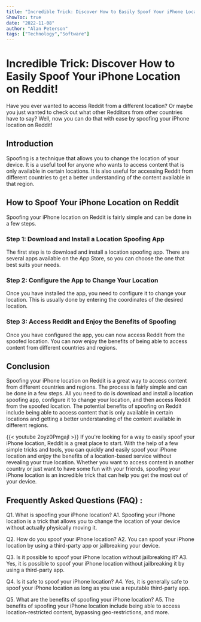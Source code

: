 ```yaml
---
title: "Incredible Trick: Discover How to Easily Spoof Your iPhone Location on Reddit!"
ShowToc: true 
date: "2022-11-08"
author: "Alan Peterson" 
tags: ["Technology","Software"]
---
```

# Incredible Trick: Discover How to Easily Spoof Your iPhone Location on Reddit!

Have you ever wanted to access Reddit from a different location? Or maybe you just wanted to check out what other Redditors from other countries have to say? Well, now you can do that with ease by spoofing your iPhone location on Reddit!

## Introduction

Spoofing is a technique that allows you to change the location of your device. It is a useful tool for anyone who wants to access content that is only available in certain locations. It is also useful for accessing Reddit from different countries to get a better understanding of the content available in that region.

## How to Spoof Your iPhone Location on Reddit

Spoofing your iPhone location on Reddit is fairly simple and can be done in a few steps.

### Step 1: Download and Install a Location Spoofing App

The first step is to download and install a location spoofing app. There are several apps available on the App Store, so you can choose the one that best suits your needs.

### Step 2: Configure the App to Change Your Location

Once you have installed the app, you need to configure it to change your location. This is usually done by entering the coordinates of the desired location.

### Step 3: Access Reddit and Enjoy the Benefits of Spoofing

Once you have configured the app, you can now access Reddit from the spoofed location. You can now enjoy the benefits of being able to access content from different countries and regions.

## Conclusion

Spoofing your iPhone location on Reddit is a great way to access content from different countries and regions. The process is fairly simple and can be done in a few steps. All you need to do is download and install a location spoofing app, configure it to change your location, and then access Reddit from the spoofed location. The potential benefits of spoofing on Reddit include being able to access content that is only available in certain locations and getting a better understanding of the content available in different regions.

{{< youtube 2oyz0PmgajI >}} 
If you're looking for a way to easily spoof your iPhone location, Reddit is a great place to start. With the help of a few simple tricks and tools, you can quickly and easily spoof your iPhone location and enjoy the benefits of a location-based service without revealing your true location. Whether you want to access content in another country or just want to have some fun with your friends, spoofing your iPhone location is an incredible trick that can help you get the most out of your device.

## Frequently Asked Questions (FAQ) :
Q1. What is spoofing your iPhone location?
A1. Spoofing your iPhone location is a trick that allows you to change the location of your device without actually physically moving it. 

Q2. How do you spoof your iPhone location?
A2. You can spoof your iPhone location by using a third-party app or jailbreaking your device.

Q3. Is it possible to spoof your iPhone location without jailbreaking it?
A3. Yes, it is possible to spoof your iPhone location without jailbreaking it by using a third-party app.

Q4. Is it safe to spoof your iPhone location?
A4. Yes, it is generally safe to spoof your iPhone location as long as you use a reputable third-party app.

Q5. What are the benefits of spoofing your iPhone location?
A5. The benefits of spoofing your iPhone location include being able to access location-restricted content, bypassing geo-restrictions, and more.



